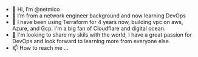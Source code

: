 - 👋 Hi, I’m @netmico
- 👀 I’m from a network engineer background and now learning DevOps 
- 🌱 I have been using Terraform for 4 years now, building vpc on aws, Azure, and Gcp. I'm a big fan of Cloudflare and digital ocean.
- 💞️ I'm looking to share my skils with the world, I have a great passion for DevOps and look forward to learning more from everyone else.
- 📫 How to reach me ...

<!---
netmico/netmico is a ✨ special ✨ repository because its `README.md` (this file) appears on your GitHub profile.
You can click the Preview link to take a look at your changes.
--->
